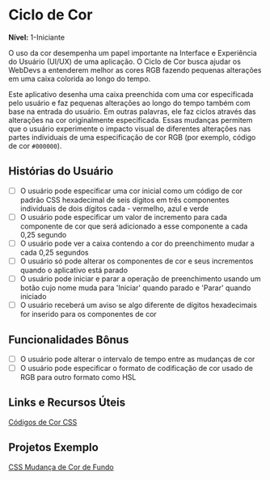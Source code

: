 # Ciclo de Cor

**Nível:** 1-Iniciante

O uso da cor desempenha um papel importante na Interface e
Experiência do Usuário (UI/UX) de uma aplicação. O Ciclo de Cor busca ajudar os WebDevs a entenderem melhor
as cores RGB fazendo pequenas alterações em uma caixa colorida ao longo do tempo.

Este aplicativo desenha uma caixa preenchida com uma cor especificada pelo usuário e faz pequenas alterações
ao longo do tempo também com base na entrada do usuário. Em outras palavras, ele faz ciclos através
das alterações na cor originalmente especificada. Essas mudanças permitem que o usuário
experimente o impacto visual de diferentes alterações nas partes individuais de
uma especificação de cor RGB (por exemplo, código de cor `#000000`).

## Histórias do Usuário

- [ ] O usuário pode especificar uma cor inicial como um código de cor padrão CSS hexadecimal de seis dígitos em três componentes individuais de dois dígitos cada - vermelho, azul e verde
- [ ] O usuário pode especificar um valor de incremento para cada componente de cor que será
        adicionado a esse componente a cada 0,25 segundo
- [ ] O usuário pode ver a caixa contendo a cor do preenchimento mudar a cada 0,25 segundos
- [ ] O usuário só pode alterar os componentes de cor e seus incrementos quando
        o aplicativo está parado
- [ ] O usuário pode iniciar e parar a operação de preenchimento usando um botão cujo nome
        muda para 'Iniciar' quando parado e 'Parar' quando iniciado
- [ ] O usuário receberá um aviso se algo diferente de dígitos hexadecimais
        for inserido para os componentes de cor

## Funcionalidades Bônus

- [ ] O usuário pode alterar o intervalo de tempo entre as mudanças de cor
- [ ] O usuário pode especificar o formato de codificação de cor usado de RGB para outro formato como HSL

## Links e Recursos Úteis

[Códigos de Cor CSS](https://qhmit.com/css/css_color_codes.cfm)

## Projetos Exemplo

[CSS Mudança de Cor de Fundo](https://codepen.io/SoumyajitChand/pen/wjKVed)

